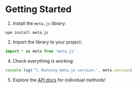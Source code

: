 # Getting Started

1. Install the `meta.js` library:
  ```
  npm install meta.js
  ```

2. Import the library to your project:
  ```js
  import * as meta from 'meta.js'
  ```

4. Check everything is working:
  ```js
  console.log('🏷 Running meta.js version:', meta.version)
  ```

5. Explore the [API docs](./api) for individual methods!
